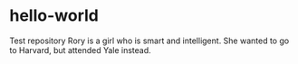 # hello-world
Test repository 
Rory is a girl who is smart and intelligent. She wanted to go to Harvard, but attended Yale instead.
